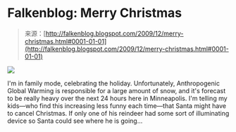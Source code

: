 <!--yml
category: 未分类
date: 2024-05-12 21:40:35
-->

# Falkenblog: Merry Christmas

> 来源：[http://falkenblog.blogspot.com/2009/12/merry-christmas.html#0001-01-01](http://falkenblog.blogspot.com/2009/12/merry-christmas.html#0001-01-01)

[![](img/3eff95cefc29e1afab1e21f7bfc98b6b.png)](https://blogger.googleusercontent.com/img/b/R29vZ2xl/AVvXsEjmjLJ_mUWJfzsHjfBTpWLquQ43ADsGrNHLvRni3psGh2WwNQ1EqfJyAStMmVgG-UEBDMW35fx-KH1-g1F5EPJaw0KII-kTfToeGNU2YVXt1sJPlpMBxclnrPXVWcFC_aXFdfsuzQ/s1600-h/Rudolph-Red-Nosed-Reindeer-004.jpg)

I'm in family mode, celebrating the holiday. Unfortunately, Anthropogenic Global Warming is responsible for a large amount of snow, and it's forecast to be really heavy over the next 24 hours here in Minneapolis. I'm telling my kids—who find this increasing less funny each time—that Santa might have to cancel Christmas. If only one of his reindeer had some sort of illuminating device so Santa could see where he is going...